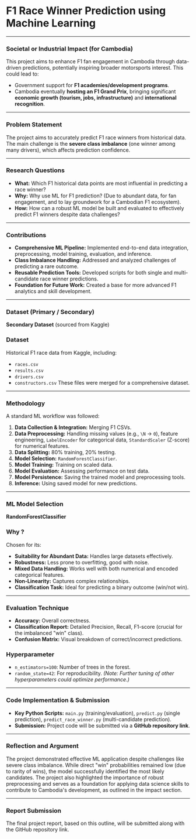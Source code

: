 # F1 Race Winner Prediction using Machine Learning

---

### Societal or Industrial Impact (for Cambodia)

This project aims to enhance F1 fan engagement in Cambodia through data-driven predictions, potentially inspiring broader motorsports interest. This could lead to:

- Government support for **F1 academies/development programs**.
- Cambodia eventually **hosting an F1 Grand Prix**, bringing significant **economic growth (tourism, jobs, infrastructure)** and **international recognition**.

---

### Problem Statement

The project aims to accurately predict F1 race winners from historical data. The main challenge is the **severe class imbalance** (one winner among many drivers), which affects prediction confidence.

---

### Research Questions

- **What:** Which F1 historical data points are most influential in predicting a race winner?
- **Why:** Why use ML for F1 prediction? (Due to abundant data, for fan engagement, and to lay groundwork for a Cambodian F1 ecosystem).
- **How:** How can a robust ML model be built and evaluated to effectively predict F1 winners despite data challenges?

---

### Contributions

- **Comprehensive ML Pipeline:** Implemented end-to-end data integration, preprocessing, model training, evaluation, and inference.
- **Class Imbalance Handling:** Addressed and analyzed challenges of predicting a rare outcome.
- **Reusable Prediction Tools:** Developed scripts for both single and multi-candidate race winner predictions.
- **Foundation for Future Work:** Created a base for more advanced F1 analytics and skill development.

---

### Dataset (Primary / Secondary)

**Secondary Dataset** (sourced from Kaggle)

### Dataset

Historical F1 race data from Kaggle, including:

- `races.csv`
- `results.csv`
- `drivers.csv`
- `constructors.csv`
  These files were merged for a comprehensive dataset.

---

### Methodology

A standard ML workflow was followed:

1.  **Data Collection & Integration:** Merging F1 CSVs.
2.  **Data Preprocessing:** Handling missing values (e.g., `\N` -> `0`), feature engineering, `LabelEncoder` for categorical data, `StandardScaler` (Z-score) for numerical features.
3.  **Data Splitting:** 80% training, 20% testing.
4.  **Model Selection:** `RandomForestClassifier`.
5.  **Model Training:** Training on scaled data.
6.  **Model Evaluation:** Assessing performance on test data.
7.  **Model Persistence:** Saving the trained model and preprocessing tools.
8.  **Inference:** Using saved model for new predictions.

---

### ML Model Selection

**RandomForestClassifier**

### Why ?

Chosen for its:

- **Suitability for Abundant Data:** Handles large datasets effectively.
- **Robustness:** Less prone to overfitting, good with noise.
- **Mixed Data Handling:** Works well with both numerical and encoded categorical features.
- **Non-Linearity:** Captures complex relationships.
- **Classification Task:** Ideal for predicting a binary outcome (win/not win).

---

### Evaluation Technique

- **Accuracy:** Overall correctness.
- **Classification Report:** Detailed Precision, Recall, F1-score (crucial for the imbalanced "win" class).
- **Confusion Matrix:** Visual breakdown of correct/incorrect predictions.

### Hyperparameter

- `n_estimators=100`: Number of trees in the forest.
- `random_state=42`: For reproducibility.
  _(Note: Further tuning of other hyperparameters could optimize performance.)_

---

### Code Implementation & Submission

- **Key Python Scripts:** `main.py` (training/evaluation), `predict.py` (single prediction), `predict_race_winner.py` (multi-candidate prediction).
- **Submission:** Project code will be submitted via a **GitHub repository link**.

---

### Reflection and Argument

The project demonstrated effective ML application despite challenges like severe class imbalance. While direct "win" probabilities remained low (due to rarity of wins), the model successfully identified the most likely candidates. The project also highlighted the importance of robust preprocessing and serves as a foundation for applying data science skills to contribute to Cambodia's development, as outlined in the impact section.

---

### Report Submission

The final project report, based on this outline, will be submitted along with the GitHub repository link.
